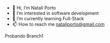 - 👋 Hi, I’m Natalí Porto
- 👀 I’m interested in software development
- 🌱 I’m currently learning Full-Stack 
- 📫 How to reach me nataliporto@gmail.com
 
Probando Branch1